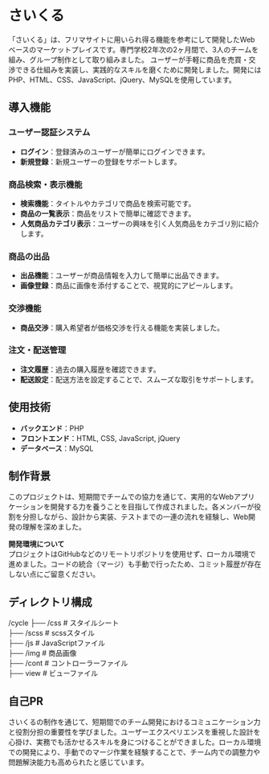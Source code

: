 # さいくる

「さいくる」は、フリマサイトに用いられ得る機能を参考にして開発したWebベースのマーケットプレイスです。専門学校2年次の2ヶ月間で、3人のチームを組み、グループ制作として取り組みました。
ユーザーが手軽に商品を売買・交渉できる仕組みを実装し、実践的なスキルを磨くために開発しました。開発にはPHP、HTML、CSS、JavaScript、jQuery、MySQLを使用しています。

## 導入機能

### ユーザー認証システム
- **ログイン**：登録済みのユーザーが簡単にログインできます。
- **新規登録**：新規ユーザーの登録をサポートします。

### 商品検索・表示機能
- **検索機能**：タイトルやカテゴリで商品を検索可能です。
- **商品の一覧表示**：商品をリストで簡単に確認できます。
- **人気商品カテゴリ表示**：ユーザーの興味を引く人気商品をカテゴリ別に紹介します。

### 商品の出品
- **出品機能**：ユーザーが商品情報を入力して簡単に出品できます。
- **画像登録**：商品に画像を添付することで、視覚的にアピールします。

### 交渉機能
- **商品交渉**：購入希望者が価格交渉を行える機能を実装しました。

### 注文・配送管理
- **注文履歴**：過去の購入履歴を確認できます。
- **配送設定**：配送方法を設定することで、スムーズな取引をサポートします。

## 使用技術
- **バックエンド**：PHP
- **フロントエンド**：HTML, CSS, JavaScript, jQuery
- **データベース**：MySQL

## 制作背景
このプロジェクトは、短期間でチームでの協力を通じて、実用的なWebアプリケーションを開発する力を養うことを目指して作成されました。各メンバーが役割を分担しながら、設計から実装、テストまでの一連の流れを経験し、Web開発の理解を深めました。

**開発環境について**  
プロジェクトはGitHubなどのリモートリポジトリを使用せず、ローカル環境で進めました。コードの統合（マージ）も手動で行ったため、コミット履歴が存在しない点にご留意ください。

## ディレクトリ構成
/cycle
  ├── /css        # スタイルシート  
  ├── /scss          # scssスタイル    
  ├── /js          # JavaScriptファイル  
  ├── /img       # 商品画像  
  ├── /cont        # コントローラーファイル  
  ├── view        # ビューファイル  

## 自己PR
さいくるの制作を通じて、短期間でのチーム開発におけるコミュニケーション力と役割分担の重要性を学びました。ユーザーエクスペリエンスを重視した設計を心掛け、実務でも活かせるスキルを身につけることができました。ローカル環境での開発により、手動でのマージ作業を経験することで、チーム内での調整力や問題解決能力も高められたと感じています。





